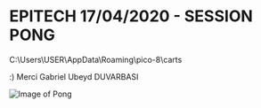 # EPITECH 17/04/2020 - SESSION PONG

C:\Users\USER\AppData\Roaming\pico-8\carts

:) 
Merci Gabriel Ubeyd DUVARBASI

![Image of Pong](https://hilalisadev.github.com/images/pong.png)
